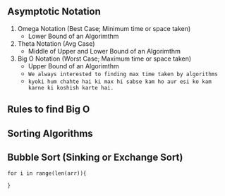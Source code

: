 Asymptotic Notation
----------------------

1. Omega Notation (Best Case; Minimum time or space taken)
    - Lower Bound of an Algorimthm
2. Theta Notation (Avg Case)
    - Middle of Upper and Lower Bound of an Algorimthm
3. Big O Notation (Worst Case; Maximum time or space taken)
    - Upper Bound of an Algorimthm
    - `We always interested to finding max time taken by algorithms` 
    - `kyoki hum chahte hai ki max hi sabse kam ho aur esi ko kam karne ki koshish karte hai.`


Rules to find Big O
---------------------

Sorting Algorithms
-------------------

Bubble Sort (Sinking or Exchange Sort)
-----------
```code
for i in range(len(arr)){
    
}
```
